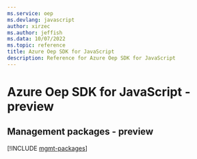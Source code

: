 ```yaml
---
ms.service: oep
ms.devlang: javascript
author: xirzec
ms.author: jeffish
ms.data: 10/07/2022
ms.topic: reference
title: Azure Oep SDK for JavaScript
description: Reference for Azure Oep SDK for JavaScript
---
```

# Azure Oep SDK for JavaScript - preview

## Management packages - preview
[!INCLUDE [mgmt-packages](oep-mgmt-index.md)]